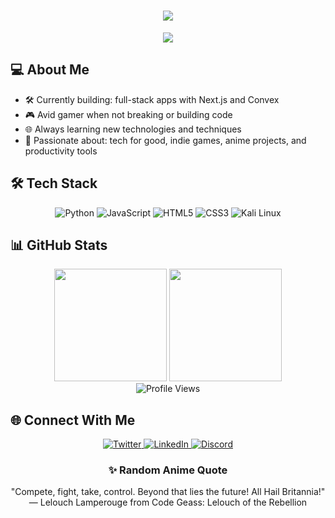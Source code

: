 <!-- Header with animated text -->
<h1 align="center">
  <img src="https://readme-typing-svg.herokuapp.com/?lines=Hello+World!;I'm+Adam+Guerchi;Coder&center=true&size=27&color=58a6ff">
</h1>

<!-- Anime-inspired banner -->
<p align="center">
  <img src="https://www.icegif.com/wp-content/uploads/2021/11/icegif-1366.gif">
</p>

## 💻 About Me

- 🛠️ Currently building: full-stack apps with Next.js and Convex
- 🎮 Avid gamer when not breaking or building code
- 🌐 Always learning new technologies and techniques
- 🌱 Passionate about: tech for good, indie games, anime projects, and productivity tools

<!-- Tech Stack with Icons -->
## 🛠️ Tech Stack

<p align="center">
  <img src="https://img.shields.io/badge/Typescript-3776AB?style=for-the-badge&logo=typescript&logoColor=white" alt="Python" />
  <img src="https://img.shields.io/badge/JavaScript-F7DF1E?style=for-the-badge&logo=javascript&logoColor=black" alt="JavaScript" />
  <img src="https://img.shields.io/badge/Nextjs-E34F26?style=for-the-badge&logo=nextjs&logoColor=white" alt="HTML5" />
  <img src="https://img.shields.io/badge/CSS3-1572B6?style=for-the-badge&logo=css3&logoColor=white" alt="CSS3" />
  <img src="https://img.shields.io/badge/Mint_linux-557C94?style=for-the-badge&logo=mint-linux&logoColor=white" alt="Kali Linux" />
</p>

<!-- GitHub Stats with anime theme -->
## 📊 GitHub Stats

<div align="center">
  <img height="180em" src="https://github-readme-stats.vercel.app/api?username=AdamGr2002&show_icons=true&theme=tokyonight&include_all_commits=true&count_private=true"/>
  <img height="180em" src="https://github-readme-stats.vercel.app/api/top-langs/?username=AdamGr2002&layout=compact&langs_count=7&theme=tokyonight"/>
</div>

<!-- Dynamic WakaTime stats -->

<!--START_SECTION:waka-->
<!--END_SECTION:waka-->

<!-- Cybersecurity section with custom badges -->

<!-- Gaming section with custom badges -->

<!-- Anime-inspired footer with visitor counter -->
<div align="center">
  <img src="https://komarev.com/ghpvc/?username=AdamGr2002&color=blueviolet&style=for-the-badge" alt="Profile Views" />
</div>

<!-- Connect Section -->
## 🌐 Connect With Me

<p align="center">
  <a href="https://x.com/AdamG2">
    <img src="https://img.shields.io/badge/Twitter-1DA1F2?style=for-the-badge&logo=twitter&logoColor=white" alt="Twitter" />
  </a>
  <a href="https://www.linkedin.com/in/adam-guerchy/">
    <img src="https://img.shields.io/badge/LinkedIn-0077B5?style=for-the-badge&logo=linkedin&logoColor=white" alt="LinkedIn" />
  </a>
  <a href="https://discord.gg/ad9m.">
    <img src="https://img.shields.io/badge/Discord-7289DA?style=for-the-badge&logo=discord&logoColor=white" alt="Discord" />
  </a>
</p>

<!-- Random Anime Quote (requires workflow) -->
<h3 align="center">✨ Random Anime Quote</h3>
<p align="center" id="anime-quote">"Compete, fight, take, control. Beyond that lies the future! All Hail Britannia!" — Lelouch Lamperouge from Code Geass: Lelouch of the Rebellion</p>
<!---
AdamGr2002/AdamGr2002 is a ✨ special ✨ repository because its `README.md` (this file) appears on your GitHub profile.
You can click the Preview link to take a look at your changes.
--->
